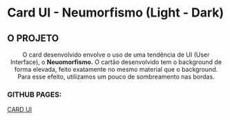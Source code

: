# Card UI - Neumorfismo (Light - Dark)

## O PROJETO
<p align=center>O card desenvolvido envolve o uso de uma tendência de UI (User Interface), o <b>Neuomorfismo.</b> O cartão desenvolvido tem o background de forma elevada, feito exatamente no mesmo material que o background. Para esse efeito, utilizamos um pouco de sombreamento nas bordas.</p>

### GITHUB PAGES: 
<a href="https://diegoreports.github.io/cardUiNeumorphism/">CARD UI</a>